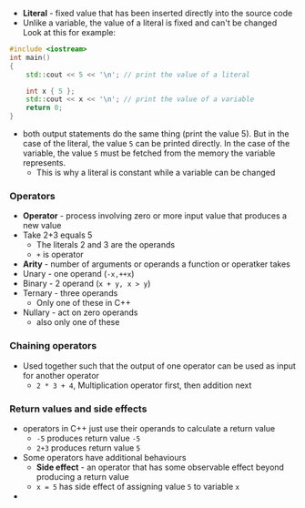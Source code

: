 - **Literal** - fixed value that has been inserted directly into the source code
- Unlike a variable, the value of a literal is fixed and can't be changed
Look at this for example:
```cpp
#include <iostream>
int main()
{
    std::cout << 5 << '\n'; // print the value of a literal

    int x { 5 };
    std::cout << x << '\n'; // print the value of a variable
    return 0;
}
```

- both output statements do the same thing (print the value 5). But in the case of the literal, the value `5` can be printed directly. In the case of the variable, the value `5` must be fetched from the memory the variable represents.
	- This is why a literal is constant while a variable can be changed
### Operators 
- **Operator** - process involving zero or more input value that produces a new value
- Take 2+3 equals 5
	- The literals 2 and 3 are the operands
	- `+` is operator 
- **Arity** - number of arguments or operands a function or operatker takes
- Unary - one operand (`-x,++x`)
- Binary - 2 operand (`x + y, x > y`)
- Ternary - three operands 
	- Only one of these in C++
- Nullary - act on zero operands 
	- also only one of these
### Chaining operators
- Used together such that the output of one operator can be used as input for another operator
	- `2 * 3 + 4`, Multiplication operator first, then addition next
### Return values and side effects
- operators in C++ just use their operands to calculate a return value
	- `-5` produces return value `-5`
	- `2+3` produces return value `5`
- Some operators have additional behaviours
	- **Side effect** - an operator that has some observable effect beyond producing a return value
	- `x = 5` has side effect of assigning value `5` to variable `x`
- 